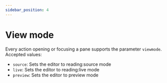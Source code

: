 ```yaml
---
sidebar_position: 4
---
```


# View mode

Every action opening or focusing a pane supports the parameter `viewmode`. Accepted values: 
- `source`: Sets the editor to reading:source mode
- `live`: Sets the editor to reading:live mode
- `preview`: Sets the editor to preview mode
